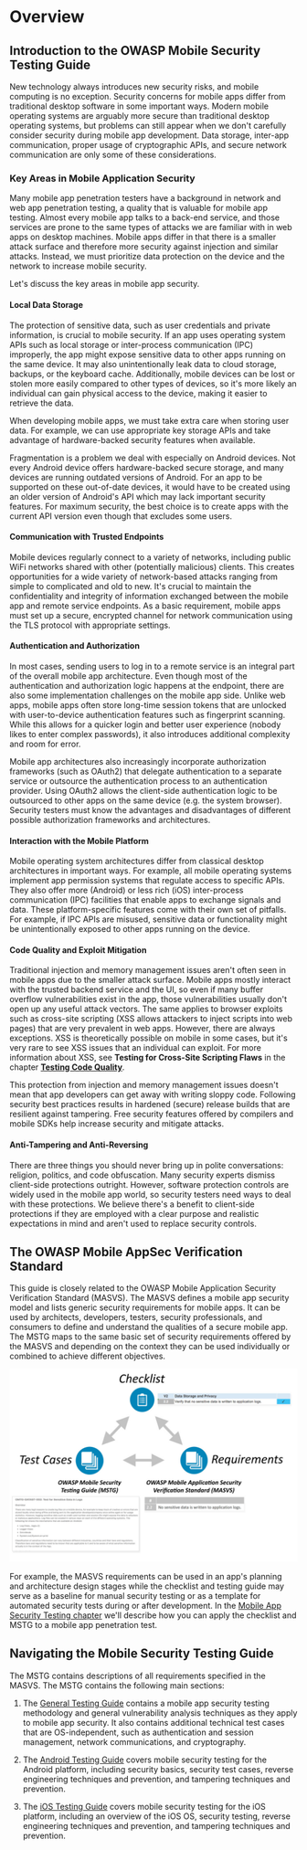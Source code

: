 # Overview

## Introduction to the OWASP Mobile Security Testing Guide

New technology always introduces new security risks, and mobile computing is no exception. Security concerns for mobile apps differ from traditional desktop software in some important ways. Modern mobile operating systems are arguably more secure than traditional desktop operating systems, but problems can still appear when we don't carefully consider security during mobile app development. Data storage, inter-app communication, proper usage of cryptographic APIs, and secure network communication are only some of these considerations.

### Key Areas in Mobile Application Security

Many mobile app penetration testers have a background in network and web app penetration testing, a quality that is valuable for mobile app testing. Almost every mobile app talks to a back-end service, and those services are prone to the same types of attacks we are familiar with in web apps on desktop machines. Mobile apps differ in that there is a smaller attack surface and therefore more security against injection and similar attacks. Instead, we must prioritize data protection on the device and the network to increase mobile security.

Let's discuss the key areas in mobile app security.

#### Local Data Storage

The protection of sensitive data, such as user credentials and private information, is crucial to mobile security. If an app uses operating system APIs such as local storage or inter-process communication (IPC) improperly, the app might expose sensitive data to other apps running on the same device. It may also unintentionally leak data to cloud storage, backups, or the keyboard cache. Additionally, mobile devices can be lost or stolen more easily compared to other types of devices, so it's more likely an individual can gain physical access to the device, making it easier to retrieve the data.

When developing mobile apps, we must take extra care when storing user data. For example, we can use appropriate key storage APIs and take advantage of hardware-backed security features when available.

Fragmentation is a problem we deal with especially on Android devices. Not every Android device offers hardware-backed secure storage, and many devices are running outdated versions of Android. For an app to be supported on these out-of-date devices, it would have to be created using an older version of Android's API which may lack important security features. For maximum security, the best choice is to create apps with the current API version even though that excludes some users.

#### Communication with Trusted Endpoints

Mobile devices regularly connect to a variety of networks, including public WiFi networks shared with other (potentially malicious) clients. This creates opportunities for a wide variety of network-based attacks ranging from simple to complicated and old to new. It's crucial to maintain the confidentiality and integrity of information exchanged between the mobile app and remote service endpoints. As a basic requirement, mobile apps must set up a secure, encrypted channel for network communication using the TLS protocol with appropriate settings.

#### Authentication and Authorization

In most cases, sending users to log in to a remote service is an integral part of the overall mobile app architecture. Even though most of the authentication and authorization logic happens at the endpoint, there are also some implementation challenges on the mobile app side. Unlike web apps, mobile apps often store long-time session tokens that are unlocked with user-to-device authentication features such as fingerprint scanning. While this allows for a quicker login and better user experience (nobody likes to enter complex passwords), it also introduces additional complexity and room for error.

Mobile app architectures also increasingly incorporate authorization frameworks (such as OAuth2) that delegate authentication to a separate service or outsource the authentication process to an authentication provider. Using OAuth2 allows the client-side authentication logic to be outsourced to other apps on the same device (e.g. the system browser). Security testers must know the advantages and disadvantages of different possible authorization frameworks and architectures.

#### Interaction with the Mobile Platform

Mobile operating system architectures differ from classical desktop architectures in important ways. For example, all mobile operating systems implement app permission systems that regulate access to specific APIs. They also offer more (Android) or less rich (iOS) inter-process communication (IPC) facilities that enable apps to exchange signals and data. These platform-specific features come with their own set of pitfalls. For example, if IPC APIs are misused, sensitive data or functionality might be unintentionally exposed to other apps running on the device.

#### Code Quality and Exploit Mitigation

Traditional injection and memory management issues aren't often seen in mobile apps due to the smaller attack surface. Mobile apps mostly interact with the trusted backend service and the UI, so even if many buffer overflow vulnerabilities exist in the app, those vulnerabilities usually don't open up any useful attack vectors. The same applies to browser exploits such as cross-site scripting (XSS allows attackers to inject scripts into web pages) that are very prevalent in web apps. However, there are always exceptions. XSS is theoretically possible on mobile in some cases, but it's very rare to see XSS issues that an individual can exploit. For more information about XSS, see **Testing for Cross-Site Scripting Flaws** in the chapter [**Testing Code Quality**](https://github.com/OWASP/owasp-mstg/blob/master/Document/0x04h-Testing-Code-Quality.md#user-content-testing-for-cross-site-scripting-flaws).

This protection from injection and memory management issues doesn't mean that app developers can get away with writing sloppy code. Following security best practices results in hardened (secure) release builds that are resilient against tampering. Free security features offered by compilers and mobile SDKs help increase security and mitigate attacks.

#### Anti-Tampering and Anti-Reversing

There are three things you should never bring up in polite conversations: religion, politics, and code obfuscation. Many security experts dismiss client-side protections outright. However, software protection controls are widely used in the mobile app world, so security testers need ways to deal with these protections. We believe there's a benefit to client-side protections if they are employed with a clear purpose and realistic expectations in mind and aren't used to replace security controls.

## The OWASP Mobile AppSec Verification Standard

This guide is closely related to the OWASP Mobile Application Security Verification Standard (MASVS). The MASVS defines a mobile app security model and lists generic security requirements for mobile apps. It can be used by architects, developers, testers, security professionals, and consumers to define and understand the qualities of a secure mobile app. The MSTG maps to the same basic set of security requirements offered by the MASVS and depending on the context they can be used individually or combined to achieve different objectives.

![Document Overview](Images/Chapters/0x03/owasp-mobile-overview.jpg)

For example, the MASVS requirements can be used in an app's planning and architecture design stages while the checklist and testing guide may serve as a baseline for manual security testing or as a template for automated security tests during or after development. In the [Mobile App Security Testing chapter](https://github.com/OWASP/owasp-mstg/blob/master/Document/0x04b-Mobile-App-Security-Testing.md) we'll describe how you can apply the checklist and MSTG to a mobile app penetration test.

## Navigating the Mobile Security Testing Guide

The MSTG contains descriptions of all requirements specified in the MASVS. The MSTG contains the following main sections:

1. The [General Testing Guide](https://github.com/OWASP/owasp-mstg/blob/master/Document/0x04-General-Testing-Guide.md) contains a mobile app security testing methodology and general vulnerability analysis techniques as they apply to mobile app security. It also contains additional technical test cases that are OS-independent, such as authentication and session management, network communications, and cryptography.

2. The [Android Testing Guide](https://github.com/OWASP/owasp-mstg/blob/master/Document/0x05-Android-Testing-Guide.md) covers mobile security testing for the Android platform, including security basics, security test cases, reverse engineering techniques and prevention, and tampering techniques and prevention.

3. The [iOS Testing Guide](https://github.com/OWASP/owasp-mstg/blob/master/Document/0x06-iOS-Testing-Guide.md) covers mobile security testing for the iOS platform, including an overview of the iOS OS, security testing, reverse engineering techniques and prevention, and tampering techniques and prevention.

